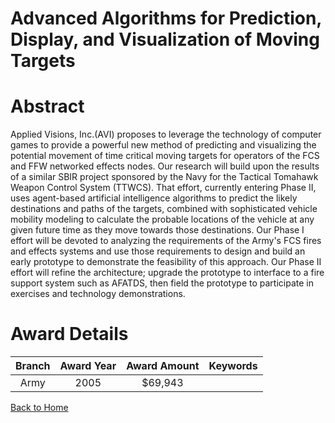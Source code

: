 
Advanced Algorithms for Prediction, Display, and Visualization of Moving Targets
================================================================================

# Abstract


Applied Visions, Inc.(AVI) proposes to leverage  the technology of computer games to provide a powerful new method of predicting and visualizing the potential movement of time critical moving targets for operators of the FCS and FFW networked effects nodes. Our research will build upon the results of a similar SBIR project sponsored by the Navy for the Tactical Tomahawk Weapon Control System (TTWCS). That effort, currently entering Phase II, uses agent-based artificial intelligence algorithms to predict the likely destinations and paths of the targets, combined with sophisticated vehicle mobility modeling to calculate the probable locations of the vehicle at any given future time as they move towards those destinations. Our Phase I effort will be devoted to analyzing the requirements of the Army's FCS fires and effects systems and use those requirements to design and build an early prototype to demonstrate the feasibility of this approach. Our Phase II effort will refine the architecture; upgrade the prototype to interface to a fire support system such as AFATDS, then field the prototype to participate in exercises and technology demonstrations.  

# Award Details

|Branch|Award Year|Award Amount|Keywords|
| :---: | :---: | :---: | :---: |
|Army|2005|$69,943||
  
  


[Back to Home](https://github.com/chrischow/dod_sbir_awards/CC/#967)